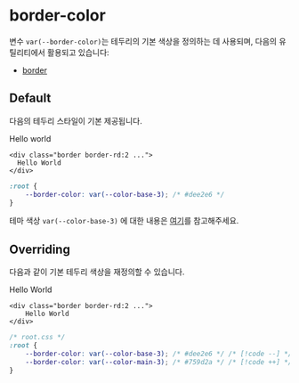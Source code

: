<script setup>
import ExampleSection from "../components/ExampleSection.vue"
</script>

# border-color

변수 `var(--border-color)`는 테두리의 기본 색상을 정의하는 데 사용되며, 다음의 유틸리티에서 활용되고 있습니다:

-   [border](../utility/border/border.md)

## Default

다음의 테두리 스타일이 기본 제공됩니다.

<ExampleSection>
<template #h>기본 스타일</template>
  <div class="border bg-color:base-1 border-rd:2 padding:5">Hello world</div>
</ExampleSection>

```html{1}
<div class="border border-rd:2 ...">
  Hello World
</div>
```

```css
:root {
    --border-color: var(--color-base-3); /* #dee2e6 */
}
```

테마 색상 `var(--color-base-3)` 에 대한 내용은 [여기](./theme-colors.md)를 참고해주세요.

## Overriding

다음과 같이 기본 테두리 색상을 재정의할 수 있습니다.

<ExampleSection>
<template #h>기본 스타일</template>
	<div class="border border-c:main-1 bg-color:base-1 border-rd:2 padding:5">
		Hello World
	</div>
</ExampleSection>

```html{1}
<div class="border border-rd:2 ...">
	Hello World
</div>
```

```css
/* root.css */
:root {
    --border-color: var(--color-base-3); /* #dee2e6 */ /* [!code --] */
    --border-color: var(--color-main-3); /* #759d2a */ /* [!code ++] */
}
```
